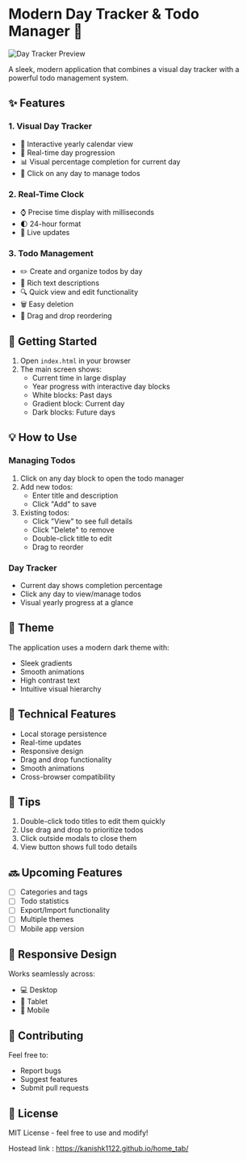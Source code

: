 # Modern Day Tracker & Todo Manager 🌟

![Day Tracker Preview](screenshots/preview.png)

A sleek, modern application that combines a visual day tracker with a powerful todo management system.

## ✨ Features

### 1. Visual Day Tracker

- 📅 Interactive yearly calendar view
- 🔄 Real-time day progression
- 📊 Visual percentage completion for current day
- 🎯 Click on any day to manage todos

### 2. Real-Time Clock

- ⌚ Precise time display with milliseconds
- 🌓 24-hour format
- 🔄 Live updates

### 3. Todo Management

- ✏️ Create and organize todos by day
- 📝 Rich text descriptions
- 🔍 Quick view and edit functionality
- 🗑️ Easy deletion
- 🔄 Drag and drop reordering

## 🚀 Getting Started

1. Open `index.html` in your browser
2. The main screen shows:
   - Current time in large display
   - Year progress with interactive day blocks
   - White blocks: Past days
   - Gradient block: Current day
   - Dark blocks: Future days

## 💡 How to Use

### Managing Todos

1. Click on any day block to open the todo manager
2. Add new todos:
   - Enter title and description
   - Click "Add" to save
3. Existing todos:
   - Click "View" to see full details
   - Click "Delete" to remove
   - Double-click title to edit
   - Drag to reorder

### Day Tracker

- Current day shows completion percentage
- Click any day to view/manage todos
- Visual yearly progress at a glance

## 🎨 Theme

The application uses a modern dark theme with:

- Sleek gradients
- Smooth animations
- High contrast text
- Intuitive visual hierarchy

## 🔧 Technical Features

- Local storage persistence
- Real-time updates
- Responsive design
- Drag and drop functionality
- Smooth animations
- Cross-browser compatibility

## 🎯 Tips

1. Double-click todo titles to edit them quickly
2. Use drag and drop to prioritize todos
3. Click outside modals to close them
4. View button shows full todo details

## 🔜 Upcoming Features

- [ ] Categories and tags
- [ ] Todo statistics
- [ ] Export/Import functionality
- [ ] Multiple themes
- [ ] Mobile app version

## 📱 Responsive Design

Works seamlessly across:

- 💻 Desktop
- 📱 Tablet
- 📱 Mobile

## 🤝 Contributing

Feel free to:

- Report bugs
- Suggest features
- Submit pull requests

## 📝 License

MIT License - feel free to use and modify!

Hostead link : https://kanishk1122.github.io/home_tab/
